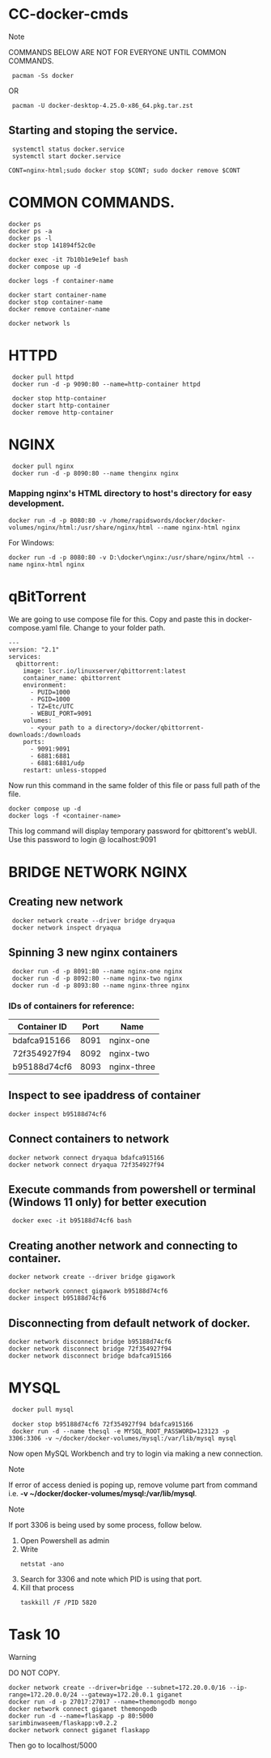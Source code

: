 # CC-docker-cmds

> [!NOTE]
> COMMANDS BELOW ARE NOT FOR EVERYONE UNTIL COMMON COMMANDS.
```
 pacman -Ss docker
```
OR
```
 pacman -U docker-desktop-4.25.0-x86_64.pkg.tar.zst
```
## Starting and stoping the service.
```
 systemctl status docker.service
 systemctl start docker.service
```
```
CONT=nginx-html;sudo docker stop $CONT; sudo docker remove $CONT
```
 # COMMON COMMANDS.
 ```
 docker ps
 docker ps -a
 docker ps -l
 docker stop 141894f52c0e

 docker exec -it 7b10b1e9e1ef bash
 docker compose up -d

docker logs -f container-name

 docker start container-name
 docker stop container-name
 docker remove container-name

 docker network ls
```

# HTTPD
```
 docker pull httpd
 docker run -d -p 9090:80 --name=http-container httpd

 docker stop http-container
 docker start http-container
 docker remove http-container
 ```

# NGINX
```
 docker pull nginx
 docker run -d -p 8090:80 --name thenginx nginx
```
### Mapping nginx's HTML directory to host's directory for easy development.

```
docker run -d -p 8080:80 -v /home/rapidswords/docker/docker-volumes/nginx/html:/usr/share/nginx/html --name nginx-html nginx
```

For Windows:
```
docker run -d -p 8080:80 -v D:\docker\nginx:/usr/share/nginx/html --name nginx-html nginx
```

# qBitTorrent

We are going to use compose file for this. Copy and paste this in docker-compose.yaml file.
Change <your path to a directory> to your folder path.

```
---
version: "2.1"
services:
  qbittorrent:
    image: lscr.io/linuxserver/qbittorrent:latest
    container_name: qbittorrent
    environment:
      - PUID=1000
      - PGID=1000
      - TZ=Etc/UTC
      - WEBUI_PORT=9091
    volumes:
      - <your path to a directory>/docker/qbittorrent-downloads:/downloads
    ports:
      - 9091:9091
      - 6881:6881
      - 6881:6881/udp
    restart: unless-stopped
```

Now run this command in the same folder of this file or pass full path of the file.

```
docker compose up -d
docker logs -f <container-name>
```
This log command will display temporary password for qbittorent's webUI. Use this password to login @ localhost:9091

 # BRIDGE NETWORK NGINX
 
 ## Creating new network
```
 docker network create --driver bridge dryaqua
 docker network inspect dryaqua
```

 ## Spinning 3 new nginx containers 

```
 docker run -d -p 8091:80 --name nginx-one nginx
 docker run -d -p 8092:80 --name nginx-two nginx
 docker run -d -p 8093:80 --name nginx-three nginx
 ```
### IDs of containers for reference:

| Container ID  | Port  | Name          |
|-------------- | ----- | ------------- |
| bdafca915166  | 8091  |  nginx-one    |
| 72f354927f94  | 8092  | nginx-two     |
| b95188d74cf6  | 8093  |  nginx-three  |

 ## Inspect to see ipaddress of container
```
docker inspect b95188d74cf6
```
 ## Connect containers to network
 ```
 docker network connect dryaqua bdafca915166
 docker network connect dryaqua 72f354927f94
```
 ## Execute commands from powershell or terminal (Windows 11 only) for better execution
```
 docker exec -it b95188d74cf6 bash
```
 ## Creating another network and connecting to container.

```
docker network create --driver bridge gigawork
```
```
docker network connect gigawork b95188d74cf6
docker inspect b95188d74cf6
```
 ## Disconnecting from default network of docker.

 ```
docker network disconnect bridge b95188d74cf6
docker network disconnect bridge 72f354927f94
docker network disconnect bridge bdafca915166
```

 # MYSQL 
```bash
 docker pull mysql
```
```
 docker stop b95188d74cf6 72f354927f94 bdafca915166
 docker run -d --name thesql -e MYSQL_ROOT_PASSWORD=123123 -p 3306:3306 -v ~/docker/docker-volumes/mysql:/var/lib/mysql mysql
```

Now open MySQL Workbench and try to login via making a new connection.

> [!NOTE]
> If error of access denied is poping up, remove volume part from command i.e. **-v ~/docker/docker-volumes/mysql:/var/lib/mysql**.

> [!NOTE]
> If port 3306 is being used by some process, follow below.

1. Open Powershell as admin
2. Write
   ```
   netstat -ano
   ```
3. Search for 3306 and note which PID is using that port.
4. Kill that process
   ```
   taskkill /F /PID 5820
   ```

# Task 10

> [!WARNING]
> DO NOT COPY.

```
docker network create --driver=bridge --subnet=172.20.0.0/16 --ip-range=172.20.0.0/24 --gateway=172.20.0.1 giganet
docker run -d -p 27017:27017 --name=themongodb mongo
docker network connect giganet themongodb
docker run -d --name=flaskapp -p 80:5000 sarimbinwaseem/flaskapp:v0.2.2
docker network connect giganet flaskapp
```

Then go to localhost/5000
